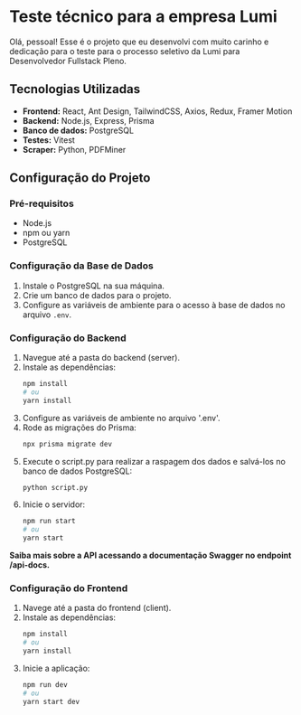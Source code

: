# Teste técnico para a empresa Lumi

Olá, pessoal! Esse é o projeto que eu desenvolvi com muito carinho e dedicação para o teste para o processo seletivo da Lumi para Desenvolvedor Fullstack Pleno.

## Tecnologias Utilizadas

- **Frontend:** React, Ant Design, TailwindCSS, Axios, Redux, Framer Motion
- **Backend:** Node.js, Express, Prisma
- **Banco de dados:** PostgreSQL
- **Testes:** Vitest
- **Scraper:** Python, PDFMiner

## Configuração do Projeto

### Pré-requisitos

- Node.js
- npm ou yarn
- PostgreSQL

### Configuração da Base de Dados

1. Instale o PostgreSQL na sua máquina.
2. Crie um banco de dados para o projeto.
3. Configure as variáveis de ambiente para o acesso à base de dados no arquivo `.env`.

### Configuração do Backend

1. Navegue até a pasta do backend (server).
2. Instale as dependências:
   ```bash
   npm install
   # ou
   yarn install
3. Configure as variáveis de ambiente no arquivo '.env'.
4. Rode as migrações do Prisma:
   ```bash
   npx prisma migrate dev
5. Execute o script.py para realizar a raspagem dos dados e salvá-los no banco de dados PostgreSQL:
   ```bash
   python script.py
6. Inicie o servidor:
   ```bash
   npm run start
   # ou
   yarn start

**Saiba mais sobre a API acessando a documentação Swagger no endpoint /api-docs.**
   
### Configuração do Frontend

1. Navege até a pasta do frontend (client).
2. Instale as dependências:
    ```bash
   npm install
   # ou
   yarn install
3. Inicie a aplicação:
   ```bash
   npm run dev
   # ou
   yarn start dev
